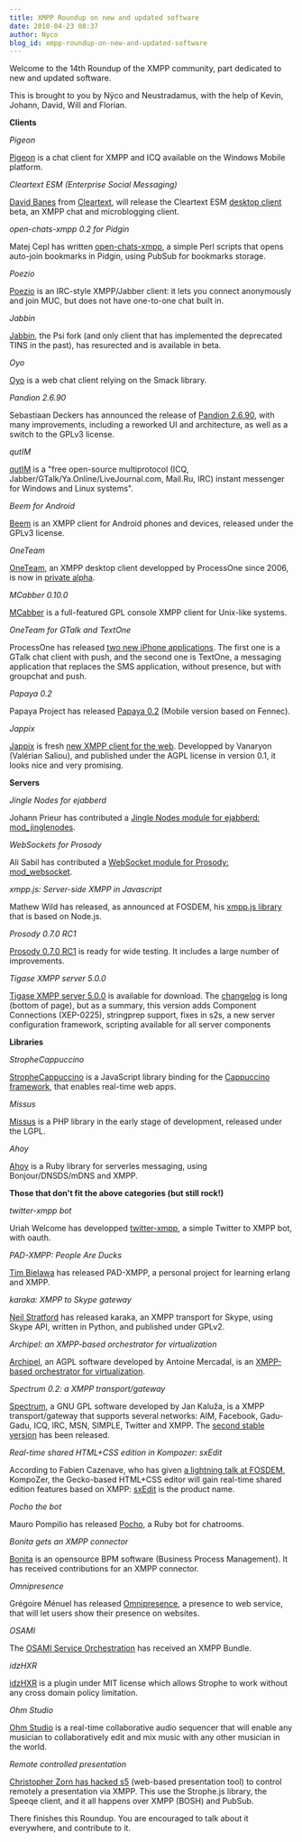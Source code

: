 ```yaml
---
title: XMPP Roundup on new and updated software
date: 2010-04-23 08:37
author: Nyco
blog_id: xmpp-roundup-on-new-and-updated-software
---
```


Welcome to the 14th Roundup of the XMPP community, part dedicated to new and updated software.

This is brought to you by Nÿco and Neustradamus, with the help of Kevin, Johann, David, Will and Florian.

**Clients**

*Pigeon*

[Pigeon](http://getbest.ru/) is a chat client for XMPP and ICQ available on the Windows Mobile platform.

*Cleartext ESM (Enterprise Social Messaging)*

[David Banes](http://www.davidbanes.com/) from [Cleartext](http://www.cleartext.com/), will release the Cleartext ESM [desktop client](http://www.davidbanes.com/2010/04/12/a-couple-of-detail-pics-of-cleartext-esm-desktop/) beta, an XMPP chat and microblogging client.

*open-chats-xmpp 0.2 for Pidgin*

Matej Cepl has written [open-chats-xmpp](http://mcepl.fedorapeople.org/scripts/open-chats-from-xmpp-bookmarks.pl), a simple Perl scripts that opens auto-join bookmarks in Pidgin, using PubSub for bookmarks storage.

*Poezio*

[Poezio](http://codingteam.net/project/poezio/download) is an IRC-style XMPP/Jabber client: it lets you connect anonymously and join MUC, but does not have one-to-one chat built in.

*Jabbin*

[Jabbin](http://www.jabbin.com/), the Psi fork (and only client that has implemented the deprecated TINS in the past), has resurected and is available in beta.

*Oyo*

[Oyo](http://www.bristowsoftware.co.uk/) is a web chat client relying on the Smack library.

*Pandion 2.6.90*

Sebastiaan Deckers has announced the release of [Pandion 2.6.90](http://blog.pandion.im/2010/02/pandion-2690-stable-release.html), with many improvements, including a reworked UI and architecture, as well as a switch to the GPLv3 license.

*qutIM*

[qutIM](http://qutim.org/) is a "free open-source multiprotocol (ICQ, Jabber/GTalk/Ya.Online/LiveJournal.com, Mail.Ru, IRC) instant messenger for Windows and Linux systems".

*Beem for Android*

[Beem](http://www.beem-project.com/) is an XMPP client for Android phones and devices, released under the GPLv3 license.

*OneTeam*

[OneTeam](http://oneteam.im/), an XMPP desktop client developped by ProcessOne since 2006, is now in [private alpha](http://www.process-one.net/en/blogs/article/oneteam_xmpp_client_entering_private_alpha/).

*MCabber 0.10.0*

[MCabber](http://mcabber.com/) is a full-featured GPL console XMPP client for Unix-like systems.

*OneTeam for GTalk and TextOne*

ProcessOne has released [two new iPhone applications](http://www.process-one.net/en/blogs/article/new_set_of_iphone_applications_oneteam_for_gtalk_and_textone/). The first one is a GTalk chat client with push, and the second one is TextOne, a messaging application that replaces the SMS application, without presence, but with groupchat and push.

*Papaya 0.2*

Papaya Project has released [Papaya 0.2](https://addons.mozilla.org/fr/mobile/addon/53630 ) (Mobile version based on Fennec).

*Jappix*

[Jappix](http://project.jappix.com/) is fresh [new XMPP client for the web](http://www.vanaryon.eu/2010/04/jappix-il-arrive/). Developped by Vanaryon (Valérian Saliou), and published under the AGPL license in version 0.1, it looks nice and very promising.

**Servers**

*Jingle Nodes for ejabberd*

Johann Prieur has contributed a [Jingle Nodes module for ejabberd: mod\_jinglenodes](https://code.launchpad.net/%7Ejprieur/+junk/mod_jinglenodes).

*WebSockets for Prosody*

Ali Sabil has contributed a [WebSocket module for Prosody: mod\_websocket](http://code.google.com/p/prosody-modules/source/browse/mod_websocket/).

*xmpp.js: Server-side XMPP in Javascript*

Mathew Wild has released, as announced at FOSDEM, his [xmpp.js library](http://xmppjs.prosody.im/) that is based on Node.js.

*Prosody 0.7.0 RC1*

[Prosody 0.7.0 RC1](http://blog.prosody.im/prosody-0-7-0rc1-available-for-testing/) is ready for wide testing. It includes a large number of improvements.

*Tigase XMPP server 5.0.0*

[Tigase XMPP server 5.0.0](http://www.tigase.org/content/tigase-xmpp-server-500-b2135-final) is available for download. The [changelog](http://www.tigase.org/content/tigase-500) is long (bottom of page), but as a summary, this version adds Component Connections (XEP-0225), stringprep support, fixes in s2s, a new server configuration framework, scripting available for all server components

**Libraries**

*StropheCappuccino*

[StropheCappuccino](http://bitbucket.org/primalmotion/strophecappuccino/wiki/Home) is a JavaScript library binding for the [Cappuccino framework](http://cappuccino.org/), that enables real-time web apps.

*Missus*

[Missus](http://code.google.com/p/missus/) is a PHP library in the early stage of development, released under the LGPL.

*Ahoy*

[Ahoy](http://github.com/matsadler/ahoy) is a Ruby library for serverles messaging, using Bonjour/DNSDS/mDNS and XMPP.

**Those that don't fit the above categories (but still rock!)**

*twitter-xmpp bot*

Uriah Welcome has developped [twitter-xmpp](http://github.com/precision/twitter-xmpp/), a simple Twitter to XMPP bot, with oauth.

*PAD-XMPP: People Are Ducks*

[Tim Bielawa](http://github.com/tbielawa/PAD-XMPP) has released PAD-XMPP, a personal project for learning erlang and XMPP.

*karaka: XMPP to Skype gateway*

[Neil Stratford](http://code.google.com/p/karaka/) has released karaka, an XMPP transport for Skype, using Skype API, written in Python, and published under GPLv2.

*Archipel: an XMPP-based orchestrator for virtualization*

[Archipel](http://www.archipelproject.org/Archipel_Project/Archipel.html), an AGPL software developed by Antoine Mercadal, is an [XMPP-based orchestrator for virtualization](http://www.virtualization.info/2010/03/tool-archipel.html).

*Spectrum 0.2: a XMPP transport/gateway*

[Spectrum](http://spectrum.im/), a GNU GPL software developed by Jan Kaluža, is a XMPP transport/gateway that supports several networks: AIM, Facebook, Gadu-Gadu, ICQ, IRC, MSN, SIMPLE, Twitter and XMPP. The [second stable version](http://spectrum.im/releases/0.2/) has been released.

*Real-time shared HTML+CSS edition in Kompozer: sxEdit*

According to Fabien Cazenave, who has given [a lightning talk at FOSDEM](http://kazhack.org/tmp/fosdem10/), KompoZer, the Gecko-based HTML+CSS editor will gain real-time shared edition features based on XMPP: [sxEdit](http://x-home.hd.free.fr/projects/sxEdit/report/index.html) is the product name.

*Pocho the bot*

Mauro Pompilio has released [Pocho](http://github.com/malditogeek/Pocho), a Ruby bot for chatrooms.

*Bonita gets an XMPP connector*

[Bonita](http://www.bonitasoft.org/exchange/extension_view.php?eid=15) is an opensource BPM software (Business Process Management). It has received contributions for an XMPP connector.

*Omnipresence*

Grégoire Ménuel has released [Omnipresence](http://codingteam.net/project/omnipresence), a presence to web service, that will let users show their presence on websites.

*OSAMI*

The [OSAMI Service Orchestration](http://thewiki4opentech.org/index.php/OSAMI_Service_Orchestration_-_XMPP_Bundle) has received an XMPP Bundle.

*idzHXR*

[idzHXR](http://www.iadvize.com/plugin_strophe_xmpp.html) is a plugin under MIT license which allows Strophe to work without any cross domain policy limitation.

*Ohm Studio*

[Ohm Studio](http://www.ohmstudio.com/) is a real-time collaborative audio sequencer that will enable any musician to collaboratively edit and mix music with any other musician in the world.

*Remote controlled presentation*

[Christopher Zorn has hacked s5](http://blog.thetofu.com/hacking-s5-to-be-remote-controlled-and-shared) (web-based presentation tool) to control remotely a presentation via XMPP. This use the Strophe.js library, the Speeqe client, and it all happens over XMPP (BOSH) and PubSub.

There finishes this Roundup. You are encouraged to talk about it everywhere, and contribute to it.
